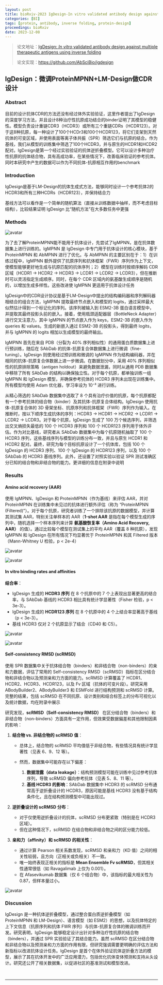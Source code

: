 ```yaml
---
layout: post
title: bioRxiv-2023 IgDesign-In vitro validated antibody design against multiple therapeutic antigens using inverse folding
categories: [BI]
tags: [protein, antibody, inverse folding, protein-design]
proceedings: bioRxiv
date: 2023-12-08
---
```


> 论文地址：[IgDesign: *In vitro* validated antibody design against multiple therapeutic antigens using inverse folding](http://biorxiv.org/lookup/doi/10.1101/2023.12.08.570889)
>
> 论文实现：<https://github.com/AbSciBio/igdesign>

## IgDesign：微调ProteinMPNN+LM-Design做CDR设计

### Abstract

目前的设计抗体CDR的方法还没有经过体外实验验证，这里作者提出了IgDesign的深度学习方法，并且设计8种治疗性抗原成功结合的binder证明了其模型的稳健性。模型负责设计重链CDR3（HCDR3）或所有三个重链CDRs（HCDR123）。对于这8种抗原，每一种设计了100个HCDr3和100个HCDR123，将它们支架到天然抗体的可变区域，并使用表面等离子体共振（SPR）筛选它们与抗原的结合。作为基线，我们从模型的训练集中筛选了100个HCDR3，并与原生的HCDR1和HCDR2配对。IgDesign是第一个经过实验验证的抗体逆折叠模型。它可以设计多种治疗性抗原的抗体结合物，具有高成功率，在某些情况下，改善临床验证的参考抗体。同时本研究中产生的数据可以作为不同抗体-抗原相互作用的benchmark

### Introduction

IgDesign是基于LM-Design的抗体生成式方法，能够同时设计一个参考抗体2的HCDR3和所有三种HCDRs（HCDR123），并保持结合力

基线方法可以看作是一个简单的随机算法（直接从训练数据中抽样，而不考虑目标结构），比较结果证明 IgDesign 比“随机方法”在大多数任务中更强

### Methods

​![avatar](https://blog-img-1259433191.cos.ap-shanghai.myqcloud.com/IgDesign/fig1.png "avatar")​

为了去了解ProteinMPNN能不能用于抗体设计，先尝试了IgMPNN，是在抗体数据集上进行训练的。IgMPNN 是 IgDesign 中专门用于抗体设计的核心模块，基于 ProteinMPNN 和 AbMPNN 进行了优化。与 AbMPNN 的主要区别在于：1）在训练过程中，IgMPNN 额外提供了抗原序列和抗体框架（FWR）序列作为上下文，使模型能够更好地生成与抗原匹配的抗体序列；2）模型在训练时按顺序解码 CDR 区域（HCDR1 → HCDR2 → HCDR3 → LCDR1 → LCDR2 → LCDR3），但在推断时可以灵活指定生成顺序。同时，在每个 CDR 区域内的氨基酸生成顺序是随机的，以增加生成多样性。这些改进使 IgMPNN 更适用于抗体设计任务

IgDesign中的CDR设计协议是基于LM-Design中提出的结构编码器和序列解码器相结合的组合方法，IgMPNN 提取最终节点嵌入和模型的 logits，通过采样最大似然估计得到一个标记化的序列。该序列被输入到 ESM2-3B 蛋白语言模型中，并提取其最终投影头前的嵌入。接着，使用瓶颈适配器层（BottleNeck Adapter）进行交叉注意力，其中 IgMPNN 的节点嵌入作为 keys，ESM2-3B 的嵌入作为 queries 和 values。生成的新嵌入通过 ESM2-3B 的投影头，得到最终 logits，并与 IgMPNN 的 logits 相加以生成模型的最终输出。

IgMPNN 首先在来自 PDB（分裂为 40% 序列相似性）的通用蛋白质数据集上进行预训练，随后在 SAbDab 的抗体-抗原复合体数据集上进行微调（fine-tuning）。IgDesign 则使用经过预训练和微调的 IgMPNN 作为结构编码器，并在相同的抗体-抗原复合体数据上进一步微调。在数据划分中，采用 40% 序列相似性的抗原排除策略（antigen holdout）来避免数据泄漏，同时从通用 PDB 数据集中移除了所有 SAbDab 的结构以确保独立性。对于每个抗原，都单独训练一组 IgMPNN 和 IgDesign 模型，并确保参考抗体的 HCDR3 序列未出现在训练集中。所有模型均使用 Adam 优化器，学习率设为 10⁻³ 进行训练。

从精心筛选的 SAbDab 数据集中选取了 8 个具有治疗价值的抗原，每个抗原都配有一个参考抗体的结合物（binder）及其抗体-抗原复合体结构。IgDesign 使用抗体-抗原复合体的 3D 骨架坐标、抗原序列和抗体框架（FWR）序列作为输入。在推断时，按以下顺序生成抗体的序列：HCDR3 → HCDR1 → HCDR2 → LCDR1 → LCDR2 → LCDR3。对于每个抗原，IgDesign 生成了 100 万个候选序列，并筛选出交叉熵损失最低的 100 个 HCDR3 序列和 100 个 HCDR123 序列用于体外评估。作为对比基线，研究者从 SAbDab 数据集中为每个抗原随机抽取了 100 个 HCDR3 序列，这些基线序列与模型的训练分布一致，并且与原生 HCDR1 和 HCDR2 配对。最终，研究为每个目标抗原设计了一个抗体库，包括 100 个 IgDesign 的 HCDR3 序列、100 个 IgDesign 的 HCDR123 序列，以及 100 个 SAbDab 的 HCDR3 基线序列。此外，还设置了对照实验以验证 SPR 测试准确区分已知的结合物和非结合物的能力。更详细的信息在附录中说明

### Results

#### Amino acid recovery (AAR)

使用 IgMPNN、IgDesign 和 ProteinMPNN（作为基线）来评估 AAR，并对 ProteinMPNN 在训练集中未见过的抗体进行额外评估（称为 “ProteinMPNN (Filtered)”）。对于每个抗原，研究者训练了一个排除该抗原的数据模型，并计算其测试集 AAR，特别关注单样本的 AAR（**1-shot AAR** 是指在每个模型生成的序列中，随机选择一个样本序列来计算 **氨基酸恢复率（Amino Acid Recovery, AAR）** 的值）。通过比较每个模型在测试集上的平均 AAR（覆盖 8 种抗原），发现 IgMPNN 和 IgDesign 在所有情况下均显著优于 ProteinMPNN 和其 Filtered 版本（Mann-Whitney U 检验，p < 2e-4）

​![avatar](https://blog-img-1259433191.cos.ap-shanghai.myqcloud.com/IgDesign/fig3-4.png "avatar")​

​![avatar](https://blog-img-1259433191.cos.ap-shanghai.myqcloud.com/IgDesign/fig5-6.png "avatar")​

#### In vitro binding rates and affinities

**结合率**：

*   IgDesign 生成的 **HCDR3 序列** 在 8 个抗原中的 7 个上表现出显著更高的结合率，与 SAbDab 基线的 HCDR3 相比具有统计学显著性（Fisher 检验，p < 3e-3）。
*   IgDesign 生成的 **HCDR123 序列** 在 8 个抗原中的 4 个上结合率显著高于基线（p < 3e-3）。
*   基线 HCDR3 仅对 2 个抗原显示了结合（CD40 和 C5）。

​![avatar](https://blog-img-1259433191.cos.ap-shanghai.myqcloud.com/IgDesign/fig2.png "avatar")​

​![avatar](https://blog-img-1259433191.cos.ap-shanghai.myqcloud.com/IgDesign/tab3-4.png "avatar")​

#### Self-consistency RMSD (scRMSD)

使用 SPR 数据集中关于抗体结合物（binders）和非结合物（non-binders）的亲和力数据，评估了常用的 Self-consistency RMSD（scRMSD）指标在区分结合物和非结合物以及预测亲和力方面的能力。scRMSD 计算覆盖了 HCDR1、HCDR2、HCDR3、HCDR123，以及 Fv 区域（抗体的可变片段）。研究采用 ABodyBuilder2、ABodyBuilder3 和 ESMFold 进行结构预测和 scRMSD 计算。完整的结果，包括 scRMSD 在不同抗原、设计类别和结合标签上的分布可视化以及统计数据，均在附录中展示

研究发现，**scRMSD（Self-consistency RMSD）** 在区分结合物（binders）和非结合物（non-binders）方面具有一定作用，但效果受数据偏差和其他限制因素的影响：

1.  **结合物 vs. 非结合物的 scRMSD 值**：

    *   总体上，结合物的 scRMSD 平均值低于非结合物，有些情况具有统计学显著性（见表 6、9、12 等）。
    *   然而，数据集中可能存在以下偏差：

        1.  **数据泄露（data leakage）**：结构预测模型可能在训练中见过参考抗体序列，导致 scRMSD 偏向参考抗体（见表 5、8、11 等）。
        2.  **基线 HCDR3 的影响**：SAbDab 数据集中 HCDR3 的 scRMSD 分布通常高于逆折叠设计的 HCDR3，原因可能是基线 HCDR3 没有基于结构条件化，且在结构预测模型中可能出现过。
2.  **逆折叠设计的 scRMSD 分布**：

    *   对于仅使用逆折叠设计的抗体，scRMSD 分布更紧致（特别是在 HCDR3 区域）。
    *   但在这种情况下，scRMSD 在结合物和非结合物之间的区分能力较低。
3.  **亲和力（affinity）和 scRMSD 的相关性**：

    *   通过计算 Pearson 相关系数发现，scRMSD 和亲和力（KD 值）之间的相关性较弱，且方向（正相关或负相关）不一致。
    *   唯一始终表现正相关的指标是 **Mean Ensemble Fv scRMSD**，但其相关性通常很低（如 Ravagalimab 上仅为 0.001）。
    *   在 Afasevikumab 数据集（仅 6 个结合物）中，该指标的最大相关性为 0.87，但样本量过小。

​![avatar](https://blog-img-1259433191.cos.ap-shanghai.myqcloud.com/IgDesign/tab5-7.png "avatar")​

### Discussion

IgDesign 是一种抗体逆折叠模型，通过整合蛋白质逆折叠模型（如 ProteinMPNN 和 LM-Design）、语言模型（如 ESM2）的思想，以及抗体特定的上下文信息（抗原序列和抗体 FWR 序列）与抗体-抗原复合体的微调训练而开发。研究表明，IgDesign 能够稳定设计出针对多种治疗性抗原的结合物（binders），并通过 SPR 实验验证了其结合能力。虽然 scRMSD 在区分结合物和非结合物以及预测亲和力方面的作用有限，但研究强调需要更明确的评估方法和新指标以改进抗体设计任务。IgDesign 是首个在体外验证抗体逆折叠方法的模型，展示了其在抗体开发中的广泛应用潜力，包括优化抗体变体预测和支持从头设计。研究还公开了相关数据集，以促进社区的基准测试和模型改进。

​

***

​
